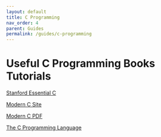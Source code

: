 ```yaml
---
layout: default
title: C Programming
nav_order: 4
parent: Guides
permalink: /guides/c-programming
---
```


# Useful C Programming Books Tutorials

[Stanford Essential C](http://cslibrary.stanford.edu/101/)

[Modern C Site](https://gustedt.gitlabpages.inria.fr/modern-c/)

[Modern C PDF](https://inria.hal.science/hal-02383654)

[The C Programming Language](https://www.amazon.com/Programming-Language-2nd-Brian-Kernighan/dp/0131103628f)
